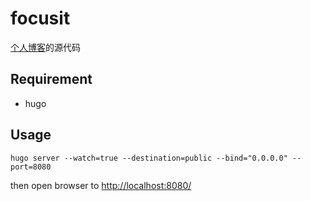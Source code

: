 # focusit

[个人博客](https://www.focusit.me/)的源代码

## Requirement

* hugo

## Usage

```
hugo server --watch=true --destination=public --bind="0.0.0.0" --port=8080
```

then open browser to [http://localhost:8080/](http://localhost:8080/)